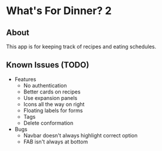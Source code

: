 # What's For Dinner? 2
## About
This app is for keeping track of recipes and eating schedules.

## Known Issues (TODO)
- Features
  - No authentication
  - Better cards on recipes
  - Use expansion panels
  - Icons all the way on right
  - Floating labels for forms
  - Tags
  - Delete conformation
- Bugs
  - Navbar doesn't always highlight correct option
  - FAB isn't always at bottom